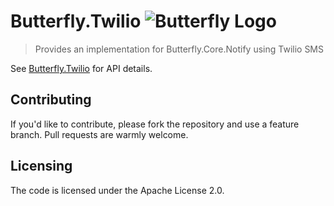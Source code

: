 # Butterfly.Twilio ![Butterfly Logo](https://raw.githubusercontent.com/firesharkstudios/Butterfly/master/img/logo-40x40.png) 

> Provides an implementation for Butterfly.Core.Notify using Twilio SMS

See [Butterfly.Twilio](https://firesharkstudios.github.io/Butterfly/Butterfly.Twilio) for API details.

## Contributing

If you'd like to contribute, please fork the repository and use a feature
branch. Pull requests are warmly welcome.

## Licensing

The code is licensed under the Apache License 2.0.  

